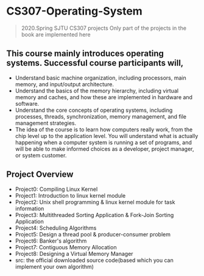 # CS307-Operating-System
> 2020.Spring SJTU CS307 projects 
> Only part of the projects in the book are implemented here

## This course mainly introduces operating systems. Successful course participants will,  
* Understand basic machine organization, including processors, main memory, and input/output architecture.  
* Understand the basics of the memory hierarchy, including virtual memory and caches, and how these are implemented in hardware and software.  
* Understand the core concepts of operating systems, including processes, threads, synchronization, memory management, and file management strategies.  
* The idea of the course is to learn how computers really work, from the chip level up to the application level. You will understand what is actually happening when a computer system is running a set of programs, and will be able to make informed choices as a developer, project manager, or system customer.

## Project Overview
* Project0: Compiling Linux Kernel
* Project1: Introduction to linux kernel module
* Project2: Unix shell programming & linux kernel module for task information
* Project3: Multithreaded Sorting Application & Fork-Join Sorting Application 
* Project4: Scheduling Algorithms 
* Project5: Design a thread pool & producer-consumer problem
* Project6: Banker's algorithm 
* Project7: Contiguous Memory Allocation
* Project8: Designing a Virtual Memory Manager
* src: the official downloaded source code(based which you can implement your own algorithm)

